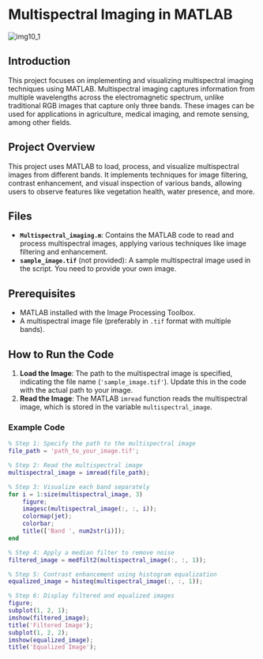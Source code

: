 # Multispectral Imaging in MATLAB
![img10_1](https://github.com/user-attachments/assets/75b7ed08-37d4-4131-8fbf-1adc85feed66)

## Introduction
This project focuses on implementing and visualizing multispectral imaging techniques using MATLAB. Multispectral imaging captures information from multiple wavelengths across the electromagnetic spectrum, unlike traditional RGB images that capture only three bands. These images can be used for applications in agriculture, medical imaging, and remote sensing, among other fields.

## Project Overview
This project uses MATLAB to load, process, and visualize multispectral images from different bands. It implements techniques for image filtering, contrast enhancement, and visual inspection of various bands, allowing users to observe features like vegetation health, water presence, and more.

## Files
- **`Multispectral_imaging.m`**: Contains the MATLAB code to read and process multispectral images, applying various techniques like image filtering and enhancement.
- **`sample_image.tif`** (not provided): A sample multispectral image used in the script. You need to provide your own image.

## Prerequisites
- MATLAB installed with the Image Processing Toolbox.
- A multispectral image file (preferably in `.tif` format with multiple bands).

## How to Run the Code
1. **Load the Image**: The path to the multispectral image is specified, indicating the file name (`'sample_image.tif'`). Update this in the code with the actual path to your image.
2. **Read the Image**: The MATLAB `imread` function reads the multispectral image, which is stored in the variable `multispectral_image`.

### Example Code
```matlab
% Step 1: Specify the path to the multispectral image
file_path = 'path_to_your_image.tif';

% Step 2: Read the multispectral image
multispectral_image = imread(file_path);

% Step 3: Visualize each band separately
for i = 1:size(multispectral_image, 3)
    figure;
    imagesc(multispectral_image(:, :, i));
    colormap(jet);
    colorbar;
    title(['Band ', num2str(i)]);
end

% Step 4: Apply a median filter to remove noise
filtered_image = medfilt2(multispectral_image(:, :, 1));

% Step 5: Contrast enhancement using histogram equalization
equalized_image = histeq(multispectral_image(:, :, 1));

% Step 6: Display filtered and equalized images
figure;
subplot(1, 2, 1);
imshow(filtered_image);
title('Filtered Image');
subplot(1, 2, 2);
imshow(equalized_image);
title('Equalized Image');

